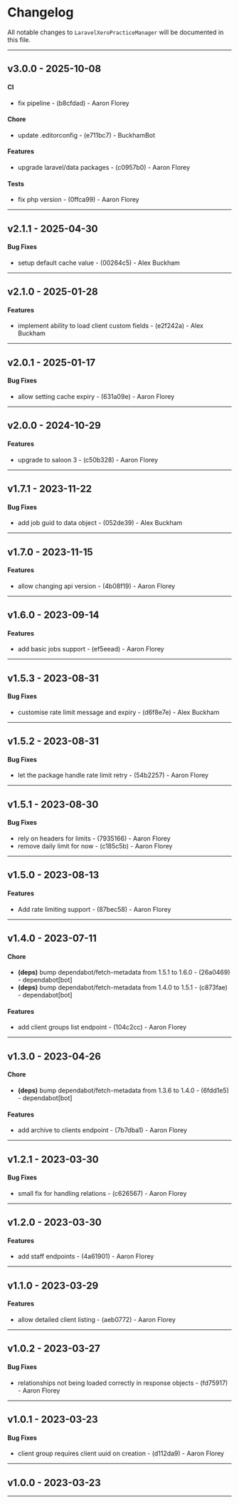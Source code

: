 # Changelog

All notable changes to `LaravelXeroPracticeManager` will be documented in this file.

- - -
## v3.0.0 - 2025-10-08
#### CI
- fix pipeline - (b8cfdad) - Aaron Florey
#### Chore
- update .editorconfig - (e711bc7) - BuckhamBot
#### Features
- upgrade laravel/data packages - (c0957b0) - Aaron Florey
#### Tests
- fix php version - (0ffca99) - Aaron Florey

- - -

## v2.1.1 - 2025-04-30
#### Bug Fixes
- setup default cache value - (00264c5) - Alex Buckham

- - -

## v2.1.0 - 2025-01-28
#### Features
- implement ability to load client custom fields - (e2f242a) - Alex Buckham

- - -

## v2.0.1 - 2025-01-17
#### Bug Fixes
- allow setting cache expiry - (631a09e) - Aaron Florey

- - -

## v2.0.0 - 2024-10-29
#### Features
- upgrade to saloon 3 - (c50b328) - Aaron Florey

- - -

## v1.7.1 - 2023-11-22
#### Bug Fixes
- add job guid to data object - (052de39) - Alex Buckham

- - -

## v1.7.0 - 2023-11-15
#### Features
- allow changing api version - (4b08f19) - Aaron Florey

- - -

## v1.6.0 - 2023-09-14
#### Features
- add basic jobs support - (ef5eead) - Aaron Florey

- - -

## v1.5.3 - 2023-08-31
#### Bug Fixes
- customise rate limit message and expiry - (d6f8e7e) - Alex Buckham

- - -

## v1.5.2 - 2023-08-31
#### Bug Fixes
- let the package handle rate limit retry - (54b2257) - Aaron Florey

- - -

## v1.5.1 - 2023-08-30
#### Bug Fixes
- rely on headers for limits - (7935166) - Aaron Florey
- remove daily limit for now - (c185c5b) - Aaron Florey

- - -

## v1.5.0 - 2023-08-13
#### Features
- Add rate limiting support - (87bec58) - Aaron Florey

- - -

## v1.4.0 - 2023-07-11
#### Chore
- **(deps)** bump dependabot/fetch-metadata from 1.5.1 to 1.6.0 - (26a0469) - dependabot[bot]
- **(deps)** bump dependabot/fetch-metadata from 1.4.0 to 1.5.1 - (c873fae) - dependabot[bot]
#### Features
- add client groups list endpoint - (104c2cc) - Aaron Florey

- - -

## v1.3.0 - 2023-04-26
#### Chore
- **(deps)** bump dependabot/fetch-metadata from 1.3.6 to 1.4.0 - (6fdd1e5) - dependabot[bot]
#### Features
- add archive to clients endpoint - (7b7dba1) - Aaron Florey

- - -

## v1.2.1 - 2023-03-30
#### Bug Fixes
- small fix for handling relations - (c626567) - Aaron Florey

- - -

## v1.2.0 - 2023-03-30
#### Features
- add staff endpoints - (4a61901) - Aaron Florey

- - -

## v1.1.0 - 2023-03-29
#### Features
- allow detailed client listing - (aeb0772) - Aaron Florey

- - -

## v1.0.2 - 2023-03-27
#### Bug Fixes
- relationships not being loaded correctly in response objects - (fd75917) - Aaron Florey

- - -

## v1.0.1 - 2023-03-23
#### Bug Fixes
- client group requires client uuid on creation - (d112da9) - Aaron Florey

- - -

## v1.0.0 - 2023-03-23

- - -

